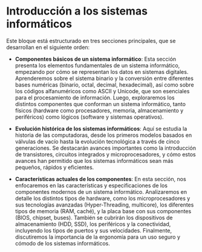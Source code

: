 # Introducción a los sistemas informáticos

Este bloque está estructurado en tres secciones principales, que se desarrollan en el siguiente orden: 

- **Componentes básicos de un sistema informático**:
  Esta sección presenta los elementos fundamentales de un sistema informático, empezando por cómo se representan los datos en sistemas digitales. Aprenderemos sobre el sistema binario y la conversión entre diferentes bases numéricas (binario, octal, decimal, hexadecimal), así como sobre los códigos alfanuméricos como ASCII y Unicode, que son esenciales para el procesamiento de información. Luego, exploraremos los distintos componentes que conforman un sistema informático, tanto físicos (hardware como procesadores, memoria, almacenamiento y periféricos) como lógicos (software y sistemas operativos).

- **Evolución histórica de los sistemas informáticos**: 
Aquí se estudia la historia de las computadoras, desde los primeros modelos basados en válvulas de vacío hasta la evolución tecnológica a través de cinco generaciones. Se destacarán avances importantes como la introducción de transistores, circuitos integrados y microprocesadores, y cómo estos avances han permitido que los sistemas informáticos sean más pequeños, rápidos y eficientes.

- **Características actuales de los componentes**: 
En esta sección, nos enfocaremos en las características y especificaciones de los componentes modernos de un sistema informático. Analizaremos en detalle los distintos tipos de hardware, como los microprocesadores y sus tecnologías avanzadas (Hyper-Threading, multicore), los diferentes tipos de memoria (RAM, caché), y la placa base con sus componentes (BIOS, chipset, buses). También se cubrirán los dispositivos de almacenamiento (HDD, SSD), los periféricos y la conectividad, incluyendo los tipos de puertos y sus velocidades. Finalmente, discutiremos la importancia de la ergonomía para un uso seguro y cómodo de los sistemas informáticos.


